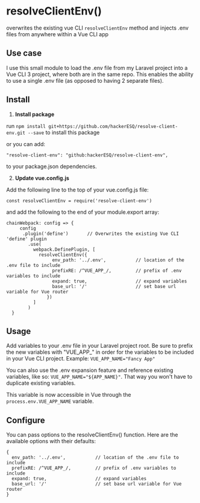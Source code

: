 # resolveClientEnv()
overwrites the existing vue CLI `resolveClientEnv` method and injects .env files from anywhere within a Vue CLI app

## Use case
I use this small module to load the .env file from my Laravel project into a Vue CLI 3 project, where both are in the same repo. This enables the ability to use a single .env file (as opposed to having 2 separate files).

## Install

1. **Install package**

run `npm install git+https://github.com/hackerESQ/resolve-client-env.git --save` to install this package

or you can add:

`"resolve-client-env": "github:hackerESQ/resolve-client-env",`

to your package.json dependencies.

2. **Update vue.config.js**

Add the following line to the top of your vue.config.js file:

`const resolveClientEnv = require('resolve-client-env')`

and add the following to the end of your module.export array:

```
chainWebpack: config => {
     config
      .plugin('define')       // Overwrites the existing Vue CLI 'define' plugin
        .use(
          webpack.DefinePlugin, [
            resolveClientEnv({
                 env_path: '../.env',           // location of the .env file to include
                 prefixRE: /^VUE_APP_/,         // prefix of .env variables to include
                 expand: true,                  // expand variables
                 base_url: '/'                  // set base url variable for Vue router
               })
          ]
        )
  }
```

## Usage

Add variables to your .env file in your Laravel project root. Be sure to prefix the new variables with "VUE_APP_" in order for the variables to be included in your Vue CLI project. Example: `VUE_APP_NAME="Fancy App"`

You can also use the .env expansion feature and reference existing variables, like so: `VUE_APP_NAME="${APP_NAME}"`. That way you won't have to duplicate existing variables.

This variable is now accessible in Vue through the `process.env.VUE_APP_NAME` variable. 

## Configure

You can pass options to the resolveClientEnv() function. Here are the available options with their defaults:

```
{
  env_path: '../.env',           // location of the .env file to include
  prefixRE: /^VUE_APP_/,         // prefix of .env variables to include
  expand: true,                  // expand variables
  base_url: '/'                  // set base url variable for Vue router
}
```

